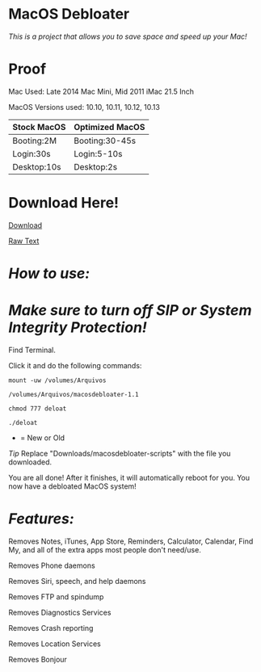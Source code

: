 # MacOS Debloater

*This is a project that allows you to save space and speed up your Mac!*

# Proof

Mac Used: Late 2014 Mac Mini, Mid 2011 iMac 21.5 Inch

MacOS Versions used: 10.10, 10.11, 10.12, 10.13

| Stock MacOS    | Optimized MacOS          |
| -----------    | ------------------------ |
| Booting:2M     | Booting:30-45s           |
| Login:30s      | Login:5-10s              |
| Desktop:10s    | Desktop:2s               |


# Download Here!


[Download](https://codeload.github.com/dotslashlevi/macosdebloater/zip/refs/tags/v1.1)

[Raw Text](https://raw.githubusercontent.com/dotslashlevi/macosdebloater/scripts/debloat)


# *How to use:*

# *Make sure to turn off SIP or System Integrity Protection!*

Find Terminal.

Click it and do the following commands:

```
mount -uw /volumes/Arquivos
```
```
/volumes/Arquivos/macosdebloater-1.1
```
```
chmod 777 deloat
```
```
./deloat
```

* = New or Old

*Tip*
Replace "Downloads/macosdebloater-scripts" with the file you downloaded.


You are all done! After it finishes, it will automatically reboot for you. You now have a debloated MacOS system!

# *Features:*

Removes Notes, iTunes, App Store, Reminders, Calculator, Calendar, Find My, and all of the extra apps most people don't need/use.

Removes Phone daemons

Removes Siri, speech, and help daemons

Removes FTP and spindump

Removes Diagnostics Services

Removes Crash reporting

Removes Location Services

Removes Bonjour
